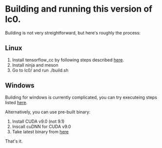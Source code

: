# Building and running this version of lc0.

Building is not very streightforward, but here's roughly the process:

## Linux

1. Install tensorflow_cc by following steps described [here](https://github.com/FloopCZ/tensorflow_cc).
2. Install ninja and meson
3. Go to lc0/ and run ./build.sh

## Windows

Building for windows is currently complicated, you can try executeing steps listed [here](https://github.com/glinscott/leela-chess/issues/334#issuecomment-382848569).

Alternatively, you can use pre-built binary:

1. Install CUDA v9.0 (not 9.1)
2. Inscall cuDNN for CUDA v9.0
3. Take latest binary from [here](https://crem.xyz/lc0/)

That's it.